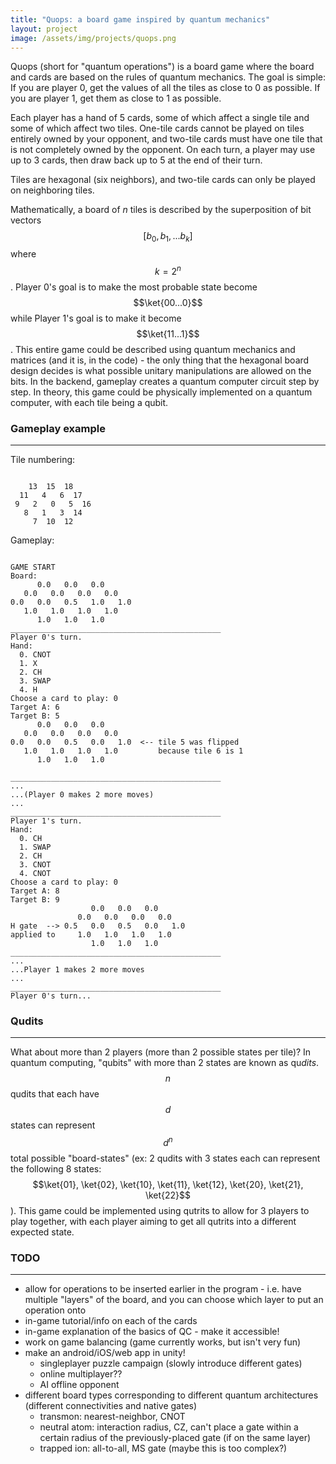 ```yaml
---
title: "Quops: a board game inspired by quantum mechanics"
layout: project
image: /assets/img/projects/quops.png
---
```


Quops (short for "quantum operations") is a board game where the board and cards are based on the rules of quantum mechanics. The goal is simple: If you are player 0, get the values of all the tiles as close to 0 as possible. If you are player 1, get them as close to 1 as possible. 

Each player has a hand of 5 cards, some of which affect a single tile and some of which affect two tiles. One-tile cards cannot be played on tiles entirely owned by your opponent, and two-tile cards must have one tile that is not completely owned by the opponent. On each turn, a player may use up to 3 cards, then draw back up to 5 at the end of their turn.

Tiles are hexagonal (six neighbors), and two-tile cards can only be played on neighboring tiles.

Mathematically, a board of *n* tiles is described by the superposition of bit vectors $$[b_0, b_1, ... b_k]$$ where $$k=2^n$$. Player 0's goal is to make the most probable state become $$\ket{00...0}$$ while  Player 1's goal is to make it become $$\ket{11...1}$$. This entire game could be described using quantum mechanics and matrices (and it is, in the code) - the only thing that the hexagonal board design decides is what possible unitary manipulations are allowed on the bits. In the backend, gameplay creates a quantum computer circuit step by step. In theory, this game could be physically implemented on a quantum computer, with each tile being a qubit.

### Gameplay example

---

Tile numbering:
<pre><code>
    13  15  18
  11   4   6  17
 9   2   0   5  16
   8   1   3  14
     7  10  12
</code></pre>

Gameplay:

<pre><code>
GAME START
Board:
      0.0   0.0   0.0
   0.0   0.0   0.0   0.0
0.0   0.0   0.5   1.0   1.0
   1.0   1.0   1.0   1.0
      1.0   1.0   1.0
_______________________________________________
Player 0's turn.
Hand:
  0. CNOT 
  1. X 
  2. CH 
  3. SWAP 
  4. H 
Choose a card to play: 0
Target A: 6
Target B: 5
      0.0   0.0   0.0
   0.0   0.0   0.0   0.0
0.0   0.0   0.5   0.0   1.0  <-- tile 5 was flipped
   1.0   1.0   1.0   1.0         because tile 6 is 1
      1.0   1.0   1.0

_______________________________________________
...
...(Player 0 makes 2 more moves)
...
_______________________________________________
Player 1's turn.
Hand:
  0. CH 
  1. SWAP 
  2. CH 
  3. CNOT 
  4. CNOT 
Choose a card to play: 0
Target A: 8
Target B: 9
                  0.0   0.0   0.0
               0.0   0.0   0.0   0.0
H gate  --> 0.5   0.0   0.5   0.0   1.0
applied to     1.0   1.0   1.0   1.0
                  1.0   1.0   1.0
_______________________________________________
...
...Player 1 makes 2 more moves
...
_______________________________________________
Player 0's turn...
</code></pre>

### Qudits

---

What about more than 2 players (more than 2 possible states per tile)? In quantum computing, "qubits" with more than 2 states are known as qu*dits*. $$n$$ qudits that each have $$d$$ states can represent $$d^n$$ total possible "board-states" (ex: 2 qudits with 3 states each can represent the following 8 states: $$\ket{01}, \ket{02}, \ket{10}, \ket{11}, \ket{12}, \ket{20}, \ket{21}, \ket{22}$$). This game could be implemented using qutrits to allow for 3 players to play together, with each player aiming to get all qutrits into a different expected state.

### TODO

---

- allow for operations to be inserted earlier in the program - i.e. have multiple "layers" of the board, and you can choose which layer to put an operation onto
- in-game tutorial/info on each of the cards
- in-game explanation of the basics of QC - make it accessible!
- work on game balancing (game currently works, but isn't very fun)
- make an android/iOS/web app in unity!
    - singleplayer puzzle campaign (slowly introduce different gates)
    - online multiplayer??
    - AI offline opponent
- different board types corresponding to different quantum architectures (different connectivities and native gates)
   - transmon: nearest-neighbor, CNOT
   - neutral atom: interaction radius, CZ, can't place a gate within a certain radius of the previously-placed gate (if on the same layer)
   - trapped ion: all-to-all, MS gate (maybe this is too complex?)